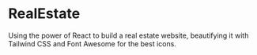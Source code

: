 # RealEstate
Using the power of React to build a real estate website, beautifying it with Tailwind CSS and Font Awesome for the best icons. 
